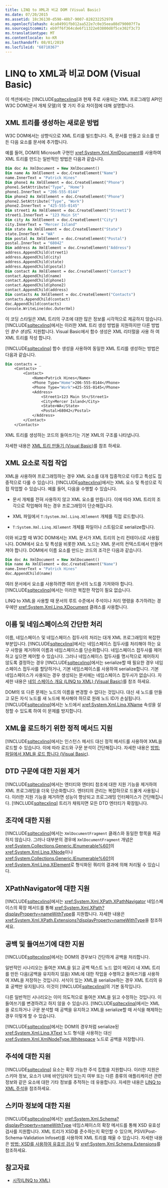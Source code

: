 ```yaml
---
title: LINQ to XML과 비교 DOM (Visual Basic)
ms.date: 07/20/2015
ms.assetid: 18c36130-d598-40b7-9007-828232252978
ms.openlocfilehash: 4ca04991fb012aa522e7c0e35eea08d790007f7a
ms.sourcegitcommit: eb9ff6f364cde6f11322e03800d8f5ce302f3c73
ms.translationtype: MT
ms.contentlocale: ko-KR
ms.lasthandoff: 08/01/2019
ms.locfileid: "68710367"
---
```

# <a name="linq-to-xml-vs-dom-visual-basic"></a>LINQ to XML과 비교 DOM (Visual Basic)
이 섹션에서는 [!INCLUDE[sqltecxlinq](~/includes/sqltecxlinq-md.md)]과 현재 주로 사용되는 XML 프로그래밍 API인 W3C DOM(문서 개체 모델)의 몇 가지 주요 차이점에 대해 설명합니다.  
  
## <a name="new-ways-to-construct-xml-trees"></a>XML 트리를 생성하는 새로운 방법  
 W3C DOM에서는 상향식으로 XML 트리를 빌드합니다. 즉, 문서를 만들고 요소를 만든 다음 요소를 문서에 추가합니다.  
  
 예를 들어, DOM의 Microsoft 구현인 <xref:System.Xml.XmlDocument>를 사용하여 XML 트리를 만드는 일반적인 방법은 다음과 같습니다.  
  
```vb  
Dim doc As XmlDocument = New XmlDocument()  
Dim name As XmlElement = doc.CreateElement("Name")  
name.InnerText = "Patrick Hines"  
Dim phone1 As XmlElement = doc.CreateElement("Phone")  
phone1.SetAttribute("Type", "Home")  
phone1.InnerText = "206-555-0144"  
Dim phone2 As XmlElement = doc.CreateElement("Phone")  
phone2.SetAttribute("Type", "Work")  
phone2.InnerText = "425-555-0145"  
Dim street1 As XmlElement = doc.CreateElement("Street1")  
street1.InnerText = "123 Main St"  
Dim city As XmlElement = doc.CreateElement("City")  
city.InnerText = "Mercer Island"  
Dim state As XmlElement = doc.CreateElement("State")  
state.InnerText = "WA"  
Dim postal As XmlElement = doc.CreateElement("Postal")  
postal.InnerText = "68042"  
Dim address As XmlElement = doc.CreateElement("Address")  
address.AppendChild(street1)  
address.AppendChild(city)  
address.AppendChild(state)  
address.AppendChild(postal)  
Dim contact As XmlElement = doc.CreateElement("Contact")  
contact.AppendChild(name)  
contact.AppendChild(phone1)  
contact.AppendChild(phone2)  
contact.AppendChild(address)  
Dim contacts As XmlElement = doc.CreateElement("Contacts")  
contacts.AppendChild(contact)  
doc.AppendChild(contacts)  
Console.WriteLine(doc.OuterXml)  
```  
  
 이 코딩 스타일은 XML 트리의 구조에 대한 많은 정보를 시각적으로 제공하지 않습니다. [!INCLUDE[sqltecxlinq](~/includes/sqltecxlinq-md.md)]에서는 이러한 XML 트리 생성 방법을 지원하지만 다른 방법인 *함수 생성*도 지원합니다. Visual Basic에서 함수 생성은 XML 리터럴을 사용 하 여 XML 트리를 작성 합니다.  
  
 [!INCLUDE[sqltecxlinq](~/includes/sqltecxlinq-md.md)] 함수 생성을 사용하여 동일한 XML 트리를 생성하는 방법은 다음과 같습니다.  
  
```vb  
Dim contacts = _  
    <Contacts>  
        <Contact>  
            <Name>Patrick Hines</Name>  
            <Phone Type="Home">206-555-0144</Phone>  
            <Phone Type="Work">425-555-0145</Phone>  
            <Address>  
                <Street1>123 Main St</Street1>  
                <City>Mercer Island</City>  
                <State>WA</State>  
                <Postal>68042</Postal>  
            </Address>  
        </Contact>  
    </Contacts>  
```  
  
 XML 트리를 생성하는 코드의 들여쓰기는 기본 XML의 구조를 나타냅니다.  
  
 자세한 내용은 [XML 트리 만들기 (Visual Basic)](../../../../visual-basic/programming-guide/concepts/linq/creating-xml-trees.md)를 참조 하세요.  
  
## <a name="working-directly-with-xml-elements"></a>XML 요소로 직접 작업  
 XML을 사용하여 프로그래밍하는 경우 XML 요소를 대개 집중적으로 다루고 특성도 집중적으로 다룰 수 있습니다. [!INCLUDE[sqltecxlinq](~/includes/sqltecxlinq-md.md)]에서는 XML 요소 및 특성으로 직접 작업할 수 있습니다. 예를 들어, 다음을 수행할 수 있습니다.  
  
- 문서 개체를 전혀 사용하지 않고 XML 요소를 만듭니다. 이에 따라 XML 트리의 조각으로 작업해야 하는 경우 프로그래밍이 단순해집니다.  
  
- XML 파일에서 `T:System.Xml.Linq.XElement` 개체를 직접 로드합니다.  
  
- `T:System.Xml.Linq.XElement` 개체를 파일이나 스트림으로 serialize합니다.  
  
 이와 비교할 때 W3C DOM에서는 XML 문서가 XML 트리의 논리 컨테이너로 사용됩니다. DOM에서 요소 및 특성을 비롯한 XML 노드는 XML 문서의 컨텍스트에서 만들어져야 합니다. DOM에서 이름 요소를 만드는 코드의 조각은 다음과 같습니다.  
  
```vb  
Dim doc As XmlDocument = New XmlDocument()  
Dim name As XmlElement = doc.CreateElement("Name")  
name.InnerText = "Patrick Hines"  
doc.AppendChild(name)  
```  
  
 여러 문서에서 요소를 사용하려면 여러 문서의 노드를 가져와야 합니다. [!INCLUDE[sqltecxlinq](~/includes/sqltecxlinq-md.md)]에서는 이러한 복잡한 작업이 필요 없습니다.  
  
 LINQ to XML을 사용할 때 문서의 루트 수준에서 주석이나 처리 명령을 추가하려는 경우에만 <xref:System.Xml.Linq.XDocument> 클래스를 사용합니다.  
  
## <a name="simplified-handling-of-names-and-namespaces"></a>이름 및 네임스페이스의 간단한 처리  
 이름, 네임스페이스 및 네임스페이스 접두사의 처리는 대개 XML 프로그래밍의 복잡한 부분입니다. [!INCLUDE[sqltecxlinq](~/includes/sqltecxlinq-md.md)]에서는 네임스페이스 접두사를 처리해야 하는 요구 사항을 제거하여 이름과 네임스페이스를 단순화합니다. 네임스페이스 접두사를 제어하고 싶으면 제어할 수 있습니다. 그러나 네임스페이스 접두사를 명시적으로 제어하지 않도록 결정하는 경우 [!INCLUDE[sqltecxlinq](~/includes/sqltecxlinq-md.md)]에서는 serialize할 때 필요한 경우 네임스페이스 접두사를 할당하거나, 기본 네임스페이스를 사용하여 serialize합니다. 기본 네임스페이스가 사용되는 경우 생성되는 문서에는 네임스페이스 접두사가 없습니다. 자세한 내용은 [네임 스페이스 개요 (LINQ to XML) (Visual Basic)](namespaces-overview-linq-to-xml.md)를 참조 하세요.  
  
 DOM의 또 다른 문제는 노드의 이름을 변경할 수 없다는 것입니다. 대신 새 노드를 만들고 모든 자식 노드를 새 노드에 복사해야 하므로 원래 노드 ID가 손실됩니다. [!INCLUDE[sqltecxlinq](~/includes/sqltecxlinq-md.md)]에서는 노드에서 <xref:System.Xml.Linq.XName> 속성을 설정할 수 있도록 하여 이 문제를 방지합니다.  
  
## <a name="static-method-support-for-loading-xml"></a>XML을 로드하기 위한 정적 메서드 지원  
 [!INCLUDE[sqltecxlinq](~/includes/sqltecxlinq-md.md)]에서는 인스턴스 메서드 대신 정적 메서드를 사용하여 XML을 로드할 수 있습니다. 이에 따라 로드와 구문 분석이 간단해집니다. 자세한 내용은 [방법: 파일에서 XML을 로드 합니다 (Visual Basic](../../../../visual-basic/programming-guide/concepts/linq/how-to-load-xml-from-a-file.md)).  
  
## <a name="removal-of-support-for-dtd-constructs"></a>DTD 구문에 대한 지원 제거  
 [!INCLUDE[sqltecxlinq](~/includes/sqltecxlinq-md.md)]에서는 엔터티와 엔터티 참조에 대한 지원 기능을 제거하여 XML 프로그래밍을 더욱 단순화합니다. 엔터티의 관리는 복잡하므로 드물게 사용됩니다. 이러한 지원 기능을 제거하면 성능이 향상되고 프로그래밍 인터페이스가 간단해집니다. [!INCLUDE[sqltecxlinq](~/includes/sqltecxlinq-md.md)] 트리가 채워지면 모든 DTD 엔터티가 확장됩니다.  
  
## <a name="support-for-fragments"></a>조각에 대한 지원  
 [!INCLUDE[sqltecxlinq](~/includes/sqltecxlinq-md.md)]에서는 `XmlDocumentFragment` 클래스와 동일한 항목을 제공하지 않습니다. 그러나 대부분의 경우에 `XmlDocumentFragment` 개념은 <xref:System.Collections.Generic.IEnumerable%601>의 <xref:System.Xml.Linq.XNode>이나 <xref:System.Collections.Generic.IEnumerable%601>의 <xref:System.Xml.Linq.XElement>로 형식화된 쿼리의 결과에 의해 처리될 수 있습니다.  
  
## <a name="support-for-xpathnavigator"></a>XPathNavigator에 대한 지원  
 [!INCLUDE[sqltecxlinq](~/includes/sqltecxlinq-md.md)]에서는 <xref:System.Xml.XPath.XPathNavigator> 네임스페이스의 확장 메서드를 통해 <xref:System.Xml.XPath?displayProperty=nameWithType>를 지원합니다. 자세한 내용은 <xref:System.Xml.XPath.Extensions?displayProperty=nameWithType>을 참조하세요.  
  
## <a name="support-for-white-space-and-indentation"></a>공백 및 들여쓰기에 대한 지원  
 [!INCLUDE[sqltecxlinq](~/includes/sqltecxlinq-md.md)]에서는 DOM의 경우보다 간단하게 공백을 처리합니다.  
  
 일반적인 시나리오는 들여쓴 XML을 읽고 공백 텍스트 노드 없이 메모리 내 XML 트리를 만든 다음(공백을 유지하지 않음) XML에 대한 작업을 수행하고 들여쓰기를 사용하여 XML을 저장하는 것입니다. 서식이 있는 XML을 serialize하는 경우 XML 트리의 유효 공백만 유지됩니다. 이것이 [!INCLUDE[sqltecxlinq](~/includes/sqltecxlinq-md.md)]의 기본 동작입니다.  
  
 다른 일반적인 시나리오는 이미 의도적으로 들여쓴 XML을 읽고 수정하는 것입니다. 이 들여쓰기를 변경하려고 하지 않을 수 있습니다. [!INCLUDE[sqltecxlinq](~/includes/sqltecxlinq-md.md)]에서는 XML을 로드하거나 구문 분석할 때 공백을 유지하고 XML을 serialize할 때 서식을 해제하는 경우 이렇게 할 수 있습니다.  
  
 [!INCLUDE[sqltecxlinq](~/includes/sqltecxlinq-md.md)]에서는 DOM의 경우처럼 serialize된 <xref:System.Xml.Linq.XText> 노드 형식을 사용하는 대신 <xref:System.Xml.XmlNodeType.Whitespace> 노드로 공백을 저장합니다.  
  
## <a name="support-for-annotations"></a>주석에 대한 지원  
 [!INCLUDE[sqltecxlinq](~/includes/sqltecxlinq-md.md)] 요소는 확장 가능한 주석 집합을 지원합니다. 이러한 지원은 스키마 정보, 요소가 UI에 바인딩되어 있는지 여부 또는 다른 종류의 애플리케이션 관련 정보와 같은 요소에 대한 기타 정보를 추적하는 데 유용합니다. 자세한 내용은 [LINQ to XML 주석](../../../../visual-basic/programming-guide/concepts/linq/linq-to-xml-annotations.md)을 참조하세요.  
  
## <a name="support-for-schema-information"></a>스키마 정보에 대한 지원  
 [!INCLUDE[sqltecxlinq](~/includes/sqltecxlinq-md.md)]에서는 <xref:System.Xml.Schema?displayProperty=nameWithType> 네임스페이스의 확장 메서드를 통해 XSD 유효성 검사를 지원합니다. XML 트리가 XSD를 준수하는지 확인할 수 있으며, PSVI(Post-Schema-Validation Infoset)를 사용하여 XML 트리를 채울 수 있습니다. 자세한 내용은 [방법: XSD를 사용하여 유효성 검사](../../../../visual-basic/programming-guide/concepts/linq/how-to-validate-using-xsd-linq-to-xml.md) 및 <xref:System.Xml.Schema.Extensions>를 참조하세요.  
  
## <a name="see-also"></a>참고자료

- [시작(LINQ to XML)](../../../../visual-basic/programming-guide/concepts/linq/getting-started-linq-to-xml.md)
